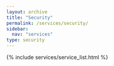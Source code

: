 ```yaml
---
layout: archive
title: "Security"
permalink: /services/security/
sidebar:
  nav: "services"
type: security
---
```


{% include services/service_list.html %}
